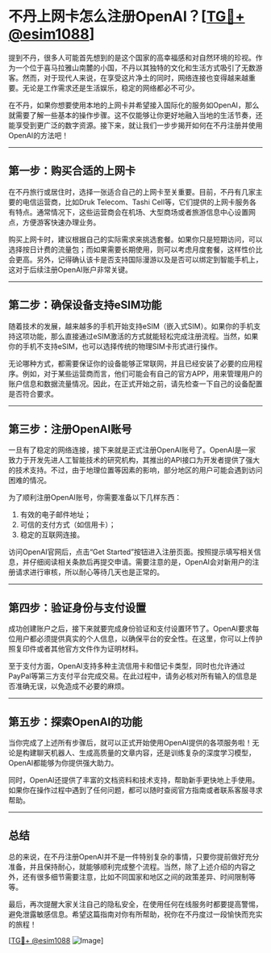 # 不丹上网卡怎么注册OpenAI？[[TG💪+ @esim1088](https://t.me/s/esim1088)]

提到不丹，很多人可能首先想到的是这个国家的高幸福感和对自然环境的珍视。作为一个位于喜马拉雅山南麓的小国，不丹以其独特的文化和生活方式吸引了无数游客。然而，对于现代人来说，在享受这片净土的同时，网络连接也变得越来越重要。无论是工作需求还是生活娱乐，稳定的网络都必不可少。

在不丹，如果你想要使用本地的上网卡并希望接入国际化的服务如OpenAI，那么就需要了解一些基本的操作步骤。这不仅能够让你更好地融入当地的生活节奏，还能享受到更广泛的数字资源。接下来，就让我们一步步揭开如何在不丹注册并使用OpenAI的方法吧！

---

## 第一步：购买合适的上网卡

在不丹旅行或居住时，选择一张适合自己的上网卡至关重要。目前，不丹有几家主要的电信运营商，比如Druk Telecom、Tashi Cell等，它们提供的上网卡服务各有特点。通常情况下，这些运营商会在机场、大型商场或者旅游信息中心设置网点，方便游客快速办理业务。

购买上网卡时，建议根据自己的实际需求来挑选套餐。如果你只是短期访问，可以选择按日计费的流量包；而如果需要长期使用，则可以考虑月度套餐，这样性价比会更高。另外，记得确认该卡是否支持国际漫游以及是否可以绑定到智能手机上，这对于后续注册OpenAI账户非常关键。

---

## 第二步：确保设备支持eSIM功能

随着技术的发展，越来越多的手机开始支持eSIM（嵌入式SIM）。如果你的手机支持这项功能，那么直接通过eSIM激活的方式就能轻松完成注册流程。当然，如果你的手机不支持eSIM，也可以选择传统的物理SIM卡形式进行操作。

无论哪种方式，都需要保证你的设备能够正常联网，并且已经安装了必要的应用程序。例如，对于某些运营商而言，他们可能会有自己的官方APP，用来管理用户的账户信息和数据流量情况。因此，在正式开始之前，请先检查一下自己的设备配置是否符合要求。

---

## 第三步：注册OpenAI账号

一旦有了稳定的网络连接，接下来就是正式注册OpenAI账号了。OpenAI是一家致力于开发先进人工智能技术的研究机构，其推出的API接口为开发者提供了强大的技术支持。不过，由于地理位置等因素的影响，部分地区的用户可能会遇到访问困难的情况。

为了顺利注册OpenAI账号，你需要准备以下几样东西：
1. 有效的电子邮件地址；
2. 可信的支付方式（如信用卡）；
3. 稳定的互联网连接。

访问OpenAI官网后，点击“Get Started”按钮进入注册页面。按照提示填写相关信息，并仔细阅读相关条款后再提交申请。需要注意的是，OpenAI会对新用户的注册请求进行审核，所以耐心等待几天也是正常的。

---

## 第四步：验证身份与支付设置

成功创建账户之后，接下来就要完成身份验证和支付设置环节了。OpenAI要求每位用户都必须提供真实的个人信息，以确保平台的安全性。在这里，你可以上传护照复印件或者其他官方文件作为证明材料。

至于支付方面，OpenAI支持多种主流信用卡和借记卡类型，同时也允许通过PayPal等第三方支付平台完成交易。在此过程中，请务必核对所有输入的信息是否准确无误，以免造成不必要的麻烦。

---

## 第五步：探索OpenAI的功能

当你完成了上述所有步骤后，就可以正式开始使用OpenAI提供的各项服务啦！无论是构建聊天机器人、生成高质量的文章内容，还是训练复杂的深度学习模型，OpenAI都能够为你提供强大助力。

同时，OpenAI还提供了丰富的文档资料和技术支持，帮助新手更快地上手使用。如果你在操作过程中遇到了任何问题，都可以随时查阅官方指南或者联系客服寻求帮助。

---

## 总结

总的来说，在不丹注册OpenAI并不是一件特别复杂的事情，只要你提前做好充分准备，并且保持耐心，就能够顺利完成整个流程。当然，除了上述介绍的内容之外，还有很多细节需要注意，比如不同国家和地区之间的政策差异、时间限制等等。

最后，再次提醒大家关注自己的隐私安全，在使用任何在线服务时都要提高警惕，避免泄露敏感信息。希望这篇指南对你有所帮助，祝你在不丹度过一段愉快而充实的旅程！

[[TG💪+ @esim1088](https://t.me/s/esim1088) ![Image](https://i.postimg.cc/4NQfJmqS/Snipaste-2025-05-13-00-14-12.png)]